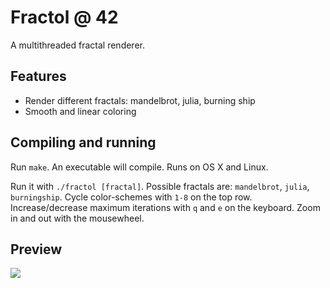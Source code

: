 # Fractol @ 42
A multithreaded fractal renderer.

## Features
* Render different fractals: mandelbrot, julia, burning ship
* Smooth and linear coloring

## Compiling and running
Run `make`. An executable will compile. Runs on OS X and Linux.

Run it with `./fractol [fractal]`. Possible fractals are: `mandelbrot`, `julia`,
`burningship`. Cycle color-schemes with `1-8` on the top row. Increase/decrease
maximum iterations with `q` and `e` on the keyboard. Zoom in and out with the
mousewheel.

## Preview
 ![](fractol.gif)
